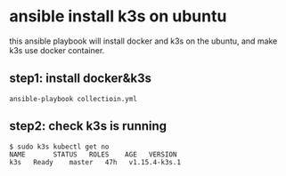 # ansible install k3s on ubuntu

this ansible playbook will install docker and k3s on the ubuntu, and make k3s use docker container.

## step1: install docker&k3s
```
ansible-playbook collectioin.yml
```

## step2: check k3s is running
```
$ sudo k3s kubectl get no
NAME       STATUS   ROLES    AGE   VERSION
k3s   Ready    master   47h   v1.15.4-k3s.1
```